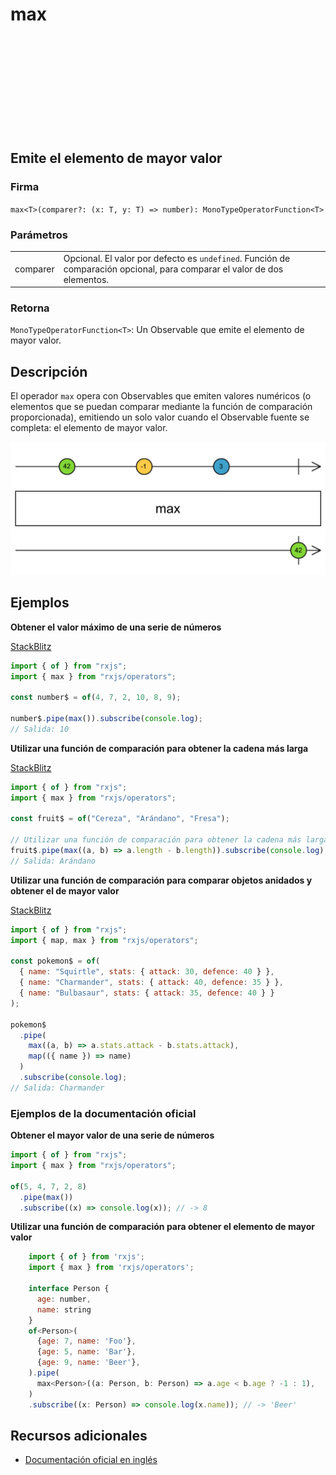 <div class="page-heading">

# max

<a target="_blank" href="https://github.com/ReactiveX/rxjs/blob/master/src/internal/operators/max.ts">
<svg>
  <use xlink:href="/assets/icons/github.svg#github"></use>
</svg>
</a>
</div>

<h2 class="subtitle"> Emite el elemento de mayor valor
</h2>

### Firma

`max<T>(comparer?: (x: T, y: T) => number): MonoTypeOperatorFunction<T>`

### Parámetros

<table>
<tr><td>comparer</td><td>Opcional. El valor por defecto es <code>undefined</code>.
Función de comparación opcional, para comparar el valor de dos elementos.
</td></tr>
</table>

### Retorna

`MonoTypeOperatorFunction<T>`: Un Observable que emite el elemento de mayor valor.

## Descripción

El operador `max` opera con Observables que emiten valores numéricos (o elementos que se puedan comparar mediante la función de comparación proporcionada), emitiendo un solo valor cuando el Observable fuente se completa: el elemento de mayor valor.

<img src="assets/images/marble-diagrams/mathematical-aggregate/max.png" alt="Diagrama de canicas del operador max">

## Ejemplos

**Obtener el valor máximo de una serie de números**

<a target="_blank" href="https://stackblitz.com/edit/rxjs-max-1?file=index.ts">StackBlitz</a>

```javascript
import { of } from "rxjs";
import { max } from "rxjs/operators";

const number$ = of(4, 7, 2, 10, 8, 9);

number$.pipe(max()).subscribe(console.log);
// Salida: 10
```

**Utilizar una función de comparación para obtener la cadena más larga**

<a target="_blank" href="https://stackblitz.com/edit/rxjs-max-2?file=index.ts">StackBlitz</a>

```javascript
import { of } from "rxjs";
import { max } from "rxjs/operators";

const fruit$ = of("Cereza", "Arándano", "Fresa");

// Utilizar una función de comparación para obtener la cadena más larga
fruit$.pipe(max((a, b) => a.length - b.length)).subscribe(console.log);
// Salida: Arándano
```

**Utilizar una función de comparación para comparar objetos anidados y obtener el de mayor valor**

<a target="_blank" href="https://stackblitz.com/edit/rxjs-max-3?file=index.ts">StackBlitz</a>

```javascript
import { of } from "rxjs";
import { map, max } from "rxjs/operators";

const pokemon$ = of(
  { name: "Squirtle", stats: { attack: 30, defence: 40 } },
  { name: "Charmander", stats: { attack: 40, defence: 35 } },
  { name: "Bulbasaur", stats: { attack: 35, defence: 40 } }
);

pokemon$
  .pipe(
    max((a, b) => a.stats.attack - b.stats.attack),
    map(({ name }) => name)
  )
  .subscribe(console.log);
// Salida: Charmander
```

### Ejemplos de la documentación oficial

**Obtener el mayor valor de una serie de números**

```javascript
import { of } from "rxjs";
import { max } from "rxjs/operators";

of(5, 4, 7, 2, 8)
  .pipe(max())
  .subscribe((x) => console.log(x)); // -> 8
```

**Utilizar una función de comparación para obtener el elemento de mayor valor**

```javascript
    import { of } from 'rxjs';
    import { max } from 'rxjs/operators';

    interface Person {
      age: number,
      name: string
    }
    of<Person>(
      {age: 7, name: 'Foo'},
      {age: 5, name: 'Bar'},
      {age: 9, name: 'Beer'},
    ).pipe(
      max<Person>((a: Person, b: Person) => a.age < b.age ? -1 : 1),
    )
    .subscribe((x: Person) => console.log(x.name)); // -> 'Beer'
```

## Recursos adicionales

- [Documentación oficial en inglés](https://rxjs-dev.firebaseapp.com/api/operators/max)

